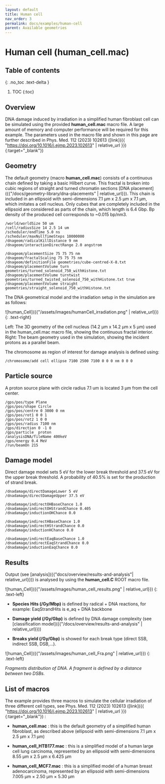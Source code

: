 ```yaml
---
layout: default
title: Human cell
nav_order: 3
permalink: docs/examples/human-cell
parent: Available geometries
---
```

# Human cell (human_cell.mac)

## Table of contents
{: .no_toc .text-delta }

1. TOC
{:toc}

## Overview
DNA damage induced by irradiation in a simplified human fibroblast cell can be simulated using the provided **human_cell.mac** macro file. A large amount of memory and computer performance will be required for this example. The parameters used in the macro file and shown in this page are further described in Phys. Med. 112 (2023) 102613 ([link]({{ "https://doi.org/10.1016/j.ejmp.2023.102613" | relative_url }}){:target="_blank"})

## Geometry
The default geometry (macro **human_cell.mac**) consists of a continuous chain defined by taking a basic Hilbert curve. This fractal is broken into cubic regions of straight and turned chromatin sections [DNA placement]({{"/docs/geometry-library/dna-placements" | relative_url}}). This chain is included in an ellipsoid with semi-dimensions 7.1 μm x 2.5  μm x 7.1 μm, which imitates a cell nucleus. Only cubes that are completely included in the ellipsoid are considered as parts of the chain, which length is 6.4 Gbp. Bp density of the produced cell corresponds to ~0.015 bp/nm3.
```
/world/worldSize 50 um
/cell/radiusSize 14 2.5 14 um
/scheduler/endTime 5.0 ns
/scheduler/maxNullTimeSteps 10000000
/dnageom/radicalKillDistance 9 nm
/dnageom/interactionDirectRange 2.0 angstrom

/dnageom/placementSize 75 75 75 nm
/dnageom/fractalScaling 75 75 75 nm
/dnageom/definitionFile geometries/cube-centred-X-8.txt
/dnageom/placementVolume turn geometries/turned_solenoid_750_withHistone.txt
/dnageom/placementVolume turntwist geometries/turned_twisted_solenoid_750_withHistone.txt true
/dnageom/placementVolume straight geometries/straight_solenoid_750_withHistone.txt
```
The DNA geometrical model and the irradiation setup in the simulation are as follows:

![human_Cell]({{"/assets/images/humanCell_irradiation.png" | relative_url}})
{: .text-right}

Left: The 3D geometry of the cell nucleus (14.2 μm x 14.2 μm x 5 μm) used in the human_cell.mac macro file, showing the continuous fractal interior. Right: The beam geometry used in the simulation, showing the incident protons as a parallel beam.

The chromosome as region of interest for damage analysis is defined using:

```
/chromosome/add cell ellipse 7100 2500 7100 0 0 0 nm 0 0 0
```
## Particle source
A proton source plane with circle radius 7.1 um is located 3 μm from the cell center.
```
/gps/pos/type Plane
/gps/pos/shape Circle
/gps/pos/centre 0 3000 0 nm
/gps/pos/rot1 0 0 1
/gps/pos/rot2 1 0 0
/gps/pos/radius 7100 nm
/gps/direction 0 -1 0
/gps/particle  proton
/analysisDNA/fileName 400keV
/gps/energy 0.4 MeV
/run/beamOn 215
```
## Damage model
Direct damage model sets 5 eV for the lower break threshold and 37.5 eV for the upper break threshold. A probability of 40.5% is set for the production of strand break.
```
/dnadamage/directDamageLower 5 eV
/dnadamage/directDamageUpper 37.5 eV

/dnadamage/indirectOHBaseChance 1.0
/dnadamage/indirectOHStrandChance 0.405
/dnadamage/inductionOHChance 0.0

/dnadamage/indirectHBaseChance 1.0
/dnadamage/indirectHStrandChance 0.0
/dnadamage/inductionHChance 0.0

/dnadamage/indirectEaqBaseChance 1.0
/dnadamage/indirectEaqStrandChance 0.0
/dnadamage/inductionEaqChance 0.0
```
## Results
Output (see [analysis]({{"docs/overview/results-and-analysis"| relative_url}})) is analysed by using the **human_cell.C** ROOT macro file.

![human_Cell]({{"/assets/images/human_cell_results.png" | relative_url}})
{: .text-left}

- **Species Hits (/Gy/Mbp)** is defined by radical + DNA reactions,
for example: EaqStrandHits is e_aq + DNA backbone


- **Damage yield (/Gy/Gbp)** is defined by DNA damage complexity (see [classification model]({{"/docs/overview/results-and-analysis" | relative_url}}))


- **Breaks yield (/Gy/Gbp)** is showed for each break type (direct SSB, indirect SSB, DSB,...).

![human_Cell]({{"/assets/images/human_cell_Fra.png" | relative_url}})
{: .text-left}

*Fragments distribution of DNA. A fragment is defined by a distance between two DSBs.*

## List of macros
The example provides three macros to simulate the cellular irradiation of three different cell types, see Phys. Med. 112 (2023) 102613 ([link]({{ "https://doi.org/10.1016/j.ejmp.2023.102613" | relative_url }}){:target="_blank"}) :

- **human_cell.mac** : this is the default geometry of a simplified human fibroblast, as described above (ellipsoid with semi-dimensions 7.1 μm x 2.5  μm x 7.1 μm)


- **human_cell_HTB177.mac** : this is a simplified model of a human large cell lung carcinoma, represented by an ellipsoid with semi-dimensions 8.55 μm x 2.5 μm x 6.425 μm


- **human_cell_MCF7.mac** : this is a simplified model of a human breast adenocarcinoma, represented by an ellipsoid with semi-dimensions 7.005 μm × 2.50 μm × 5.30 μm

